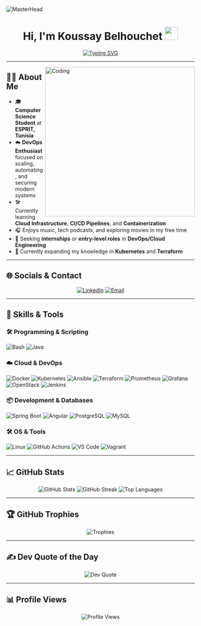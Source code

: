 ![MasterHead](https://camo.githubusercontent.com/0b5f431a318eb824e40b630d869b6a8629d4c86eeb84910b72e15e30ce4e482f/68747470733a2f2f7172616e676572732e636f6d2f77702d636f6e74656e742f75706c6f6164732f323032)

<h1 align="center">Hi, I'm <b>Koussay Belhouchet</b> <img src="https://media.giphy.com/media/hvRJCLFzcasrR4ia7z/giphy.gif" width="35"></h1> 

<p align="center">
  <a href="https://github.com/DenverCoder1/readme-typing-svg">
    <img src="https://readme-typing-svg.herokuapp.com?font=Fira+Code&size=24&pause=1000&center=true&vCenter=true&width=600&height=60&lines=DevOps+%7C+Cloud+Engineer+%7C+Open+Source+Contributor;Passionate+About+Automation+%7C+Innovation;Always+Learning+%7C+Sharing+Knowledge" alt="Typing SVG">
  </a>
</p>

---

<img align="right" alt="Coding" width="400" src="https://cdn.dribbble.com/users/1162077/screenshots/3848914/programmer.gif">

## 👨‍💻 About Me

- 🎓 **Computer Science Student** at **ESPRIT, Tunisia**  
- ☁️ **DevOps Enthusiast** focused on scaling, automating, and securing modern systems
- 🛠️ Currently learning **Cloud Infrastructure**, **CI/CD Pipelines**, and **Containerization**
- 🎧 Enjoys music, tech podcasts, and exploring movies in my free time
- 💼 Seeking **internships** or **entry-level roles** in **DevOps/Cloud Engineering**
- 🌱 Currently expanding my knowledge in **Kubernetes** and **Terraform**

---

## 🌐 Socials & Contact

<p align="center">
  <a href="https://www.linkedin.com/in/belhouchet-koussay-3a28561b8" target="_blank"><img src="https://img.shields.io/badge/LinkedIn-%230077B5.svg?style=for-the-badge&logo=linkedin&logoColor=white" alt="LinkedIn"></a>
  <a href="mailto:koussay600@gmail.com" target="_blank"><img src="https://img.shields.io/badge/-Gmail-D14836?style=for-the-badge&logo=gmail&logoColor=white" alt="Email"></a>
</p>

---

## 🧰 Skills & Tools

### 🛠 Programming & Scripting
![Bash](https://img.shields.io/badge/Bash-121011?style=for-the-badge&logo=gnu-bash&logoColor=white)
![Java](https://img.shields.io/badge/Java-ED8B00?style=for-the-badge&logo=java&logoColor=white)

### ☁️ Cloud & DevOps
![Docker](https://img.shields.io/badge/Docker-%230db7ed.svg?style=for-the-badge&logo=docker&logoColor=white)
![Kubernetes](https://img.shields.io/badge/Kubernetes-%23326ce5.svg?style=for-the-badge&logo=kubernetes&logoColor=white)
![Ansible](https://img.shields.io/badge/Ansible-%231A1918.svg?style=for-the-badge&logo=ansible&logoColor=white)
![Terraform](https://img.shields.io/badge/Terraform-%235835CC.svg?style=for-the-badge&logo=terraform&logoColor=white)
![Prometheus](https://img.shields.io/badge/Prometheus-%23E6522C.svg?style=for-the-badge&logo=prometheus&logoColor=white)
![Grafana](https://img.shields.io/badge/Grafana-%23F46800.svg?style=for-the-badge&logo=grafana&logoColor=white)
![OpenStack](https://img.shields.io/badge/OpenStack-%23ED1944.svg?style=for-the-badge&logo=openstack&logoColor=white)
![Jenkins](https://img.shields.io/badge/Jenkins-%232C5263.svg?style=for-the-badge&logo=jenkins&logoColor=white)

### 📦 Development & Databases
![Spring Boot](https://img.shields.io/badge/SpringBoot-%236DB33F.svg?style=for-the-badge&logo=springboot&logoColor=white)
![Angular](https://img.shields.io/badge/Angular-%23DD0031.svg?style=for-the-badge&logo=angular&logoColor=white)
![PostgreSQL](https://img.shields.io/badge/PostgreSQL-%23316192.svg?style=for-the-badge&logo=postgresql&logoColor=white)
![MySQL](https://img.shields.io/badge/MySQL-%2300f.svg?style=for-the-badge&logo=mysql&logoColor=white)

### 🛠 OS & Tools
![Linux](https://img.shields.io/badge/Linux-FCC624?style=for-the-badge&logo=linux&logoColor=black)
![GitHub Actions](https://img.shields.io/badge/GitHub%20Actions-%232671E5.svg?style=for-the-badge&logo=githubactions&logoColor=white)
![VS Code](https://img.shields.io/badge/VS%20Code-%23007ACC.svg?style=for-the-badge&logo=visual-studio-code&logoColor=white)
![Vagrant](https://img.shields.io/badge/Vagrant-%230096C7.svg?style=for-the-badge&logo=vagrant&logoColor=white)

---

## 📈 GitHub Stats

<p align="center">
  <img src="https://github-readme-stats.vercel.app/api?username=koussayx8&theme=radical&count_private=true&show_icons=true&hide_border=true" alt="GitHub Stats">
  <img src="https://github-readme-streak-stats.herokuapp.com/?user=koussayx8&theme=radical&hide_border=true" alt="GitHub Streak">
  <img src="https://github-readme-stats.vercel.app/api/top-langs/?username=koussayx8&layout=compact&theme=radical&hide_border=true" alt="Top Languages">
</p>

---

## 🏆 GitHub Trophies
<p align="center">
  <img src="https://github-profile-trophy.vercel.app/?username=koussayx8&theme=radical&no-bg=true&no-frame=true&margin-w=4" alt="Trophies">
</p>

---

## ✍️ Dev Quote of the Day
<p align="center">
  <img src="https://quotes-github-readme.vercel.app/api?type=horizontal&theme=radical" alt="Dev Quote">
</p>

---

## 📊 Profile Views
<p align="center">
  <img src="https://visitcount.itsvg.in/api?id=koussayx8&icon=0&color=0" alt="Profile Views">
</p>
